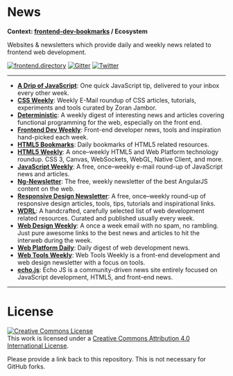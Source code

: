 # News

**Context: [frontend-dev-bookmarks](../README.md) / Ecosystem**

Websites &amp; newsletters which provide daily and weekly news related to frontend web development.

[![frontend.directory](https://img.shields.io/badge/frontend-directory-blue.svg?style=flat-square)](http://frontend.directory/)
[![Gitter](https://img.shields.io/gitter/room/dypsilon/frontend-dev-bookmarks.svg?style=flat-square&maxAge=2592000)](https://gitter.im/dypsilon/frontend-dev-bookmarks)
[![Twitter](https://img.shields.io/badge/follow-twitter-55acee.svg?style=flat-square)](https://twitter.com/FrontendDir)

---

- **[A Drip of JavaScript](http://adripofjavascript.com/)**: One quick JavaScript tip, delivered to your inbox every other week.
- **[CSS Weekly](http://css-weekly.com/)**: Weekly E-Mail roundup of CSS articles, tutorials, experiments and tools
  curated by Zoran Jambor.
- **[Deterministic](https://deterministic.curated.co/)**: A weekly digest of interesting news and articles covering functional programming for the web, especially on the front end.
- **[Frontend Dev Weekly](http://frontenddevweekly.com/)**: Front-end developer news, tools and inspiration hand-picked each week.
- **[HTML5 Bookmarks](http://html5bookmarks.com/)**: Daily bookmarks of HTML5 related resources.
- **[HTML5 Weekly](http://html5weekly.com/)**: A once–weekly HTML5 and Web Platform technology roundup. CSS 3, Canvas, WebSockets, WebGL, Native Client, and more.
- **[JavaScript Weekly](http://javascriptweekly.com/)**: A free, once–weekly e-mail round-up of JavaScript news and articles.
- **[Ng-Newsletter](http://www.ng-newsletter.com/)**: The free, weekly newsletter of the best AngularJS content on the web.
- **[Responsive Design Newsletter](http://responsivedesignweekly.com/)**: A free, once–weekly round-up of responsive design articles, tools, tips, tutorials and inspirational links.
- **[WDRL](https://wdrl.info/)**: A handcrafted, carefully selected list of web development related resources. Curated and published usually every week.
- **[Web Design Weekly](https://web-design-weekly.com/)**: A once a week email with no spam, no rambling. Just pure awesome links to the best news and articles to hit the interweb during the week.
- **[Web Platform Daily](http://webplatformdaily.org/)**: Daily digest of web development news.
- **[Web Tools Weekly](http://webtoolsweekly.com/)**: Web Tools Weekly is a front-end development and web design newsletter with a focus on tools.
- **[echo.js](http://www.echojs.com/)**: Echo JS is a community-driven news site entirely focused on JavaScript development, HTML5, and front-end news.

---

# License

<a rel="license" href="http://creativecommons.org/licenses/by/4.0/"><img alt="Creative Commons License" style="border-width:0" src="https://i.creativecommons.org/l/by/4.0/88x31.png" /></a><br />This work is licensed under a <a rel="license" href="http://creativecommons.org/licenses/by/4.0/">Creative Commons Attribution 4.0 International License</a>.

Please provide a link back to this repository. This is not necessary for GitHub forks.
